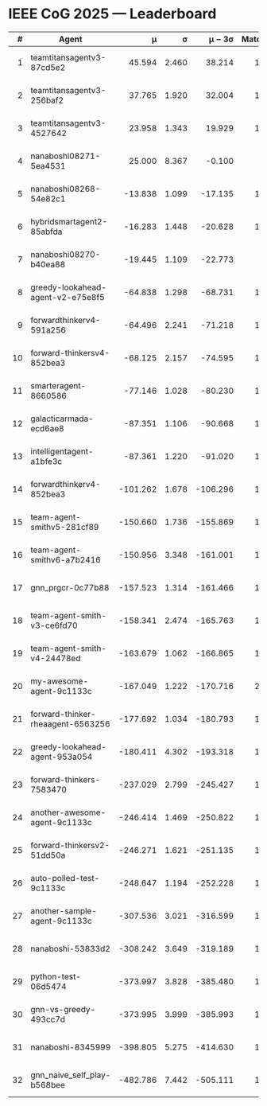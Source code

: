 # IEEE CoG 2025 — Leaderboard

| # | Agent | μ | σ | μ − 3σ | Matches | Updated |
|---:|---|---:|---:|---:|---:|---|
| 1 | teamtitansagentv3-87cd5e2 | 45.594 | 2.460 | 38.214 | 1600 | 2025-08-27 08:49 |
| 2 | teamtitansagentv3-256baf2 | 37.765 | 1.920 | 32.004 | 1640 | 2025-08-27 08:49 |
| 3 | teamtitansagentv3-4527642 | 23.958 | 1.343 | 19.929 | 1580 | 2025-08-27 08:49 |
| 4 | nanaboshi08271-5ea4531 | 25.000 | 8.367 | -0.100 | 80 | 2025-08-27 08:49 |
| 5 | nanaboshi08268-54e82c1 | -13.838 | 1.099 | -17.135 | 1380 | 2025-08-27 08:49 |
| 6 | hybridsmartagent2-85abfda | -16.283 | 1.448 | -20.628 | 1365 | 2025-08-27 08:49 |
| 7 | nanaboshi08270-b40ea88 | -19.445 | 1.109 | -22.773 | 480 | 2025-08-27 08:49 |
| 8 | greedy-lookahead-agent-v2-e75e8f5 | -64.838 | 1.298 | -68.731 | 1578 | 2025-08-27 08:49 |
| 9 | forwardthinkerv4-591a256 | -64.496 | 2.241 | -71.218 | 1440 | 2025-08-27 08:49 |
| 10 | forward-thinkersv4-852bea3 | -68.125 | 2.157 | -74.595 | 1516 | 2025-08-27 08:49 |
| 11 | smarteragent-8660586 | -77.146 | 1.028 | -80.230 | 1375 | 2025-08-27 08:49 |
| 12 | galacticarmada-ecd6ae8 | -87.351 | 1.106 | -90.668 | 1500 | 2025-08-27 08:49 |
| 13 | intelligentagent-a1bfe3c | -87.361 | 1.220 | -91.020 | 1498 | 2025-08-27 08:49 |
| 14 | forwardthinkerv4-852bea3 | -101.262 | 1.678 | -106.296 | 1342 | 2025-08-27 08:49 |
| 15 | team-agent-smithv5-281cf89 | -150.660 | 1.736 | -155.869 | 1920 | 2025-08-27 08:49 |
| 16 | team-agent-smithv6-a7b2416 | -150.956 | 3.348 | -161.001 | 1880 | 2025-08-27 08:49 |
| 17 | gnn_prgcr-0c77b88 | -157.523 | 1.314 | -161.466 | 1360 | 2025-08-27 08:49 |
| 18 | team-agent-smith-v3-ce6fd70 | -158.341 | 2.474 | -165.763 | 1720 | 2025-08-27 08:49 |
| 19 | team-agent-smith-v4-24478ed | -163.679 | 1.062 | -166.865 | 1660 | 2025-08-27 08:49 |
| 20 | my-awesome-agent-9c1133c | -167.049 | 1.222 | -170.716 | 2300 | 2025-08-27 08:49 |
| 21 | forward-thinker-rheaagent-6563256 | -177.692 | 1.034 | -180.793 | 1768 | 2025-08-27 08:49 |
| 22 | greedy-lookahead-agent-953a054 | -180.411 | 4.302 | -193.318 | 1658 | 2025-08-27 08:49 |
| 23 | forward-thinkers-7583470 | -237.029 | 2.799 | -245.427 | 1760 | 2025-08-27 08:49 |
| 24 | another-awesome-agent-9c1133c | -246.414 | 1.469 | -250.822 | 1880 | 2025-08-27 08:49 |
| 25 | forward-thinkersv2-51dd50a | -246.271 | 1.621 | -251.135 | 1908 | 2025-08-27 08:49 |
| 26 | auto-polled-test-9c1133c | -248.647 | 1.194 | -252.228 | 1480 | 2025-08-27 08:49 |
| 27 | another-sample-agent-9c1133c | -307.536 | 3.021 | -316.599 | 1900 | 2025-08-27 08:49 |
| 28 | nanaboshi-53833d2 | -308.242 | 3.649 | -319.189 | 1580 | 2025-08-27 08:49 |
| 29 | python-test-06d5474 | -373.997 | 3.828 | -385.480 | 1620 | 2025-08-27 08:49 |
| 30 | gnn-vs-greedy-493cc7d | -373.995 | 3.999 | -385.993 | 1540 | 2025-08-27 08:49 |
| 31 | nanaboshi-8345999 | -398.805 | 5.275 | -414.630 | 1640 | 2025-08-27 08:49 |
| 32 | gnn_naive_self_play-b568bee | -482.786 | 7.442 | -505.111 | 1220 | 2025-08-27 08:49 |
